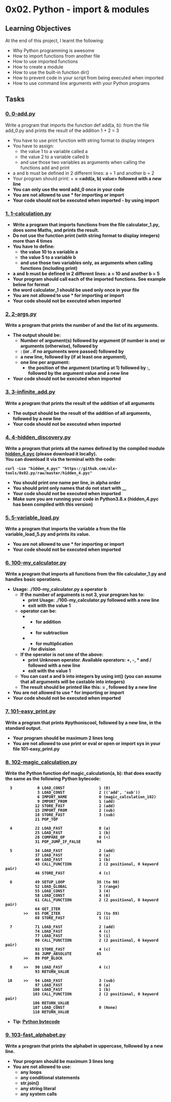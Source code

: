 # 0x02. Python - import & modules
## Learning Objectives
At the end of this project, I learnt the following:
- Why Python programming is awesome
- How to import functions from another file
- How to use imported functions
- How to create a module
- How to use the built-in function dir()
- How to prevent code in your script from being executed when imported
- How to use command line arguments with your Python programs
## Tasks
### [0. 0-add.py](0-add.py)
Write a program that imports the function def add(a, b): from the file add_0.py and prints the result of the addition 1 + 2 = 3
- You have to use print function with string format to display integers
- You have to assign:
	- the value 1 to a variable called a
	- the value 2 to a variable called b
	- and use those two variables as arguments when calling the functions add and print
- a and b must be defined in 2 different lines: a = 1 and another b = 2
- Your program should print: <a value> + <b value> = <add(a, b) value> followed with a new line
- You can only use the word add_0 once in your code
- You are not allowed to use * for importing or __import__
- Your code should not be executed when imported - by using __import__ 
### [1. 1-calculation.py](1-calculation.py)
- Write a program that imports functions from the file calculator_1.py, does some Maths, and prints the result.
- Do not use the function print (with string format to display integers) more than 4 times
- You have to define:
	- the value 10 to a variable a
	- the value 5 to a variable b
	- and use those two variables only, as arguments when calling functions (including print)
- a and b must be defined in 2 different lines: a = 10 and another b = 5
- Your program should call each of the imported functions. See example below for format
- the word calculator_1 should be used only once in your file
- You are not allowed to use * for importing or __import__
- Your code should not be executed when imported
### [2. 2-args.py](2-args.py)
Write a program that prints the number of and the list of its arguments.
- The output should be:
	- Number of argument(s) followed by argument (if number is one) or arguments (otherwise), followed by
	- : (or . if no arguments were passed) followed by
	- a new line, followed by (if at least one argument),
	- one line per argument:
		- the position of the argument (starting at 1) followed by :, followed by the argument value and a new line
- Your code should not be executed when imported
### [3. 3-infinite_add.py](3-infinite_add.py)
Write a program that prints the result of the addition of all arguments
- The output should be the result of the addition of all arguments, followed by a new line
- Your code should not be executed when imported
### [4. 4-hidden_discovery.py](4-hidden_discovery.py)
Write a program that prints all the names defined by the compiled module [hidden_4.pyc](https://github.com/alx-tools/0x02.py/raw/master/hidden_4.pyc) (please download it locally).  
You can download it via the terminal with the code:
```
curl -Lso "hidden_4.pyc" "https://github.com/alx-tools/0x02.py/raw/master/hidden_4.pyc"
```
- You should print one name per line, in alpha order
- You should print only names that do not start with __
- Your code should not be executed when imported
- Make sure you are running your code in Python3.8.x (hidden_4.pyc has been compiled with this version)
### [5. 5-variable_load.py](5-variable_load.py)
Write a program that imports the variable a from the file variable_load_5.py and prints its value.
- You are not allowed to use * for importing or __import__
- Your code should not be executed when imported
### [6. 100-my_calculator.py](100-my_calculator.py)
Write a program that imports all functions from the file calculator_1.py and handles basic operations.
- Usage: ./100-my_calculator.py a operator b
	- If the number of arguments is not 3, your program has to:
		- print Usage: ./100-my_calculator.py <a> <operator> <b> followed with a new line
		- exit with the value 1
	- operator can be:
		- + for addition
		- - for subtraction
		- * for multiplication
		- / for division
	- If the operator is not one of the above:
		- print Unknown operator. Available operators: +, -, * and / followed with a new line
		- exit with the value 1
	- You can cast a and b into integers by using int() (you can assume that all arguments will be castable into integers)
	- The result should be printed like this: <a> <operator> <b> = <result>, followed by a new line
- You are not allowed to use * for importing or __import__
- Your code should not be executed when imported
### [7. 101-easy_print.py](101-easy_print.py)
Write a program that prints #pythoniscool, followed by a new line, in the standard output.
- Your program should be maximum 2 lines long
- You are not allowed to use print or eval or open or import sys in your file 101-easy_print.py
### [8. 102-magic_calculation.py](102-magic_calculation.py)
Write the Python function def magic_calculation(a, b): that does exactly the same as the following Python bytecode:
```
  3           0 LOAD_CONST               1 (0)
              3 LOAD_CONST               2 (('add', 'sub'))
              6 IMPORT_NAME              0 (magic_calculation_102)
              9 IMPORT_FROM              1 (add)
             12 STORE_FAST               2 (add)
             15 IMPORT_FROM              2 (sub)
             18 STORE_FAST               3 (sub)
             21 POP_TOP

  4          22 LOAD_FAST                0 (a)
             25 LOAD_FAST                1 (b)
             28 COMPARE_OP               0 (<)
             31 POP_JUMP_IF_FALSE       94

  5          34 LOAD_FAST                2 (add)
             37 LOAD_FAST                0 (a)
             40 LOAD_FAST                1 (b)
             43 CALL_FUNCTION            2 (2 positional, 0 keyword pair)
             46 STORE_FAST               4 (c)

  6          49 SETUP_LOOP              38 (to 90)
             52 LOAD_GLOBAL              3 (range)
             55 LOAD_CONST               3 (4)
             58 LOAD_CONST               4 (6)
             61 CALL_FUNCTION            2 (2 positional, 0 keyword pair)
             64 GET_ITER
        >>   65 FOR_ITER                21 (to 89)
             68 STORE_FAST               5 (i)

  7          71 LOAD_FAST                2 (add)
             74 LOAD_FAST                4 (c)
             77 LOAD_FAST                5 (i)
             80 CALL_FUNCTION            2 (2 positional, 0 keyword pair)
             83 STORE_FAST               4 (c)
             86 JUMP_ABSOLUTE           65
        >>   89 POP_BLOCK

  8     >>   90 LOAD_FAST                4 (c)
             93 RETURN_VALUE

 10     >>   94 LOAD_FAST                3 (sub)
             97 LOAD_FAST                0 (a)
            100 LOAD_FAST                1 (b)
            103 CALL_FUNCTION            2 (2 positional, 0 keyword pair)
            106 RETURN_VALUE
            107 LOAD_CONST               0 (None)
            110 RETURN_VALUE
```
- Tip: [Python bytecode](https://intranet.alxswe.com/rltoken/FMdg7W8NKJZKRuFGG8mzmg)
### [9. 103-fast_alphabet.py](103-fast_alphabet.py)
Write a program that prints the alphabet in uppercase, followed by a new line.
- Your program should be maximum 3 lines long
- You are not allowed to use:
	- any loops
	- any conditional statements
	- str.join()
	- any string literal
	- any system calls
